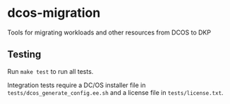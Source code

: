 # dcos-migration
Tools for migrating workloads and other resources from DCOS to DKP


## Testing

Run `make test` to run all tests.

Integration tests require a DC/OS installer file in `tests/dcos_generate_config.ee.sh` and a license file in `tests/license.txt`.
